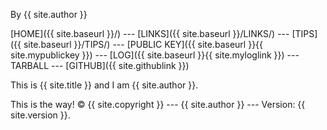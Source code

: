 By {{ site.author }}

[HOME]({{ site.baseurl }}/) --- [LINKS]({{ site.baseurl }}/LINKS/) --- [TIPS]({{ site.baseurl }}/TIPS/) --- [PUBLIC KEY]({{ site.baseurl }}{{ site.mypublickey }}) --- [LOG]({{ site.baseurl }}{{ site.myloglink }}) --- TARBALL --- [GITHUB]({{ site.githublink }})

This is {{ site.title }} and I am {{ site.author }}.

This is the way!
© {{ site.copyright }} --- {{ site.author }} --- Version: {{ site.version }}.
